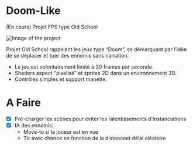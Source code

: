 # Doom-Like
(En cours) Projet FPS type Old School

![Image of the project](https://i.ibb.co/N6xp2ns/shooter-a.png)

Projet Old School rappelant les jeux type “Doom”, se démarquant par l’idée de se déplacer et tuer des ennemis sans narration.

* Le jeu est volontairement limité à 30 frames par seconde.
* Shaders aspect “pixelisé” et sprites 2D dans un environnement 3D.
* Contrôles simples et support manette.

# A Faire

- [x] Pré-charger les scènes pour éviter les ralentissements d'instanciations
- [x] IA des ennemis: 
    - Move-to si le joueur est en vue
    - Tir avec chance en fonction de la distanceet délai aléatoire
